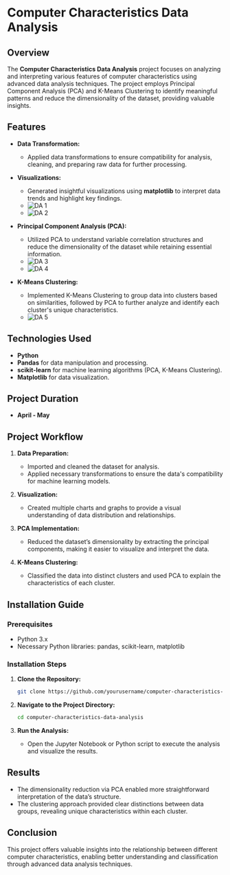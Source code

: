 # Computer Characteristics Data Analysis

## Overview

The **Computer Characteristics Data Analysis** project focuses on analyzing and interpreting various features of computer characteristics using advanced data analysis techniques. The project employs Principal Component Analysis (PCA) and K-Means Clustering to identify meaningful patterns and reduce the dimensionality of the dataset, providing valuable insights.

## Features

- **Data Transformation:**
  - Applied data transformations to ensure compatibility for analysis, cleaning, and preparing raw data for further processing.
  
- **Visualizations:**
  - Generated insightful visualizations using **matplotlib** to interpret data trends and highlight key findings.
  - ![DA 1](https://github.com/user-attachments/assets/136db438-504f-42df-b1ff-d557b1a801a9)
  - ![DA 2](https://github.com/user-attachments/assets/c6a0899a-b963-4147-a2b0-0d5aee9a3c0f)



- **Principal Component Analysis (PCA):**
  - Utilized PCA to understand variable correlation structures and reduce the dimensionality of the dataset while retaining essential information.
  - ![DA 3](https://github.com/user-attachments/assets/3dfaaa65-9ea6-4114-96dd-392e6fb8e65f)
  - ![DA 4](https://github.com/user-attachments/assets/690cc7e7-ef2f-4453-ae1e-51a9d94ee2d4)



- **K-Means Clustering:**
  - Implemented K-Means Clustering to group data into clusters based on similarities, followed by PCA to further analyze and identify each cluster's unique characteristics.
  - ![DA 5](https://github.com/user-attachments/assets/a39f16a5-d196-4074-9906-227ab6497874)



## Technologies Used

- **Python**
- **Pandas** for data manipulation and processing.
- **scikit-learn** for machine learning algorithms (PCA, K-Means Clustering).
- **Matplotlib** for data visualization.

## Project Duration

- **April - May**

## Project Workflow

1. **Data Preparation:**
   - Imported and cleaned the dataset for analysis.
   - Applied necessary transformations to ensure the data's compatibility for machine learning models.

2. **Visualization:**
   - Created multiple charts and graphs to provide a visual understanding of data distribution and relationships.

3. **PCA Implementation:**
   - Reduced the dataset’s dimensionality by extracting the principal components, making it easier to visualize and interpret the data.

4. **K-Means Clustering:**
   - Classified the data into distinct clusters and used PCA to explain the characteristics of each cluster.

## Installation Guide

### Prerequisites

- Python 3.x
- Necessary Python libraries: pandas, scikit-learn, matplotlib

### Installation Steps

1. **Clone the Repository:**
   ```bash
   git clone https://github.com/yourusername/computer-characteristics-data-analysis.git
   ```

2. **Navigate to the Project Directory:**
   ```bash
   cd computer-characteristics-data-analysis
   ```

3. **Run the Analysis:**
   - Open the Jupyter Notebook or Python script to execute the analysis and visualize the results.

## Results

- The dimensionality reduction via PCA enabled more straightforward interpretation of the data’s structure.
- The clustering approach provided clear distinctions between data groups, revealing unique characteristics within each cluster.

## Conclusion

This project offers valuable insights into the relationship between different computer characteristics, enabling better understanding and classification through advanced data analysis techniques.
